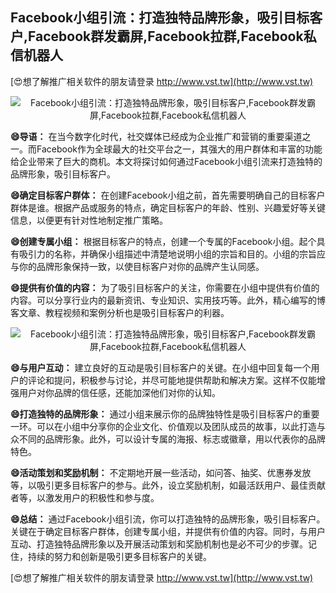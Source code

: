 ## **Facebook小组引流：打造独特品牌形象，吸引目标客户,Facebook群发霸屏,Facebook拉群,Facebook私信机器人**

[😍想了解推广相关软件的朋友请登录 http://www.vst.tw](http://www.vst.tw)

 <center><img src="https://vst.tw/MP4/tuiguang/png/5.png" alt="Facebook小组引流：打造独特品牌形象，吸引目标客户,Facebook群发霸屏,Facebook拉群,Facebook私信机器人"></center>

**😄导语：**
在当今数字化时代，社交媒体已经成为企业推广和营销的重要渠道之一。而Facebook作为全球最大的社交平台之一，其强大的用户群体和丰富的功能给企业带来了巨大的商机。本文将探讨如何通过Facebook小组引流来打造独特的品牌形象，吸引目标客户。

**😄确定目标客户群体：**
在创建Facebook小组之前，首先需要明确自己的目标客户群体是谁。根据产品或服务的特点，确定目标客户的年龄、性别、兴趣爱好等关键信息，以便更有针对性地制定推广策略。

**😄创建专属小组：**
根据目标客户的特点，创建一个专属的Facebook小组。起个具有吸引力的名称，并确保小组描述中清楚地说明小组的宗旨和目的。小组的宗旨应与你的品牌形象保持一致，以使目标客户对你的品牌产生认同感。

**😄提供有价值的内容：**
为了吸引目标客户的关注，你需要在小组中提供有价值的内容。可以分享行业内的最新资讯、专业知识、实用技巧等。此外，精心编写的博客文章、教程视频和案例分析也是吸引目标客户的利器。

 <center><img src="https://vst.tw/MP4/tuiguang/png/8.png" alt="Facebook小组引流：打造独特品牌形象，吸引目标客户,Facebook群发霸屏,Facebook拉群,Facebook私信机器人"></center>

**😄与用户互动：**
建立良好的互动是吸引目标客户的关键。在小组中回复每一个用户的评论和提问，积极参与讨论，并尽可能地提供帮助和解决方案。这样不仅能增强用户对你品牌的信任感，还能加深他们对你的认知。

**😄打造独特的品牌形象：**
通过小组来展示你的品牌独特性是吸引目标客户的重要一环。可以在小组中分享你的企业文化、价值观以及团队成员的故事，以此打造与众不同的品牌形象。此外，可以设计专属的海报、标志或徽章，用以代表你的品牌特色。

**😄活动策划和奖励机制：**
不定期地开展一些活动，如问答、抽奖、优惠券发放等，以吸引更多目标客户的参与。此外，设立奖励机制，如最活跃用户、最佳贡献者等，以激发用户的积极性和参与度。

**😄总结：**
通过Facebook小组引流，你可以打造独特的品牌形象，吸引目标客户。关键在于确定目标客户群体，创建专属小组，并提供有价值的内容。同时，与用户互动、打造独特品牌形象以及开展活动策划和奖励机制也是必不可少的步骤。记住，持续的努力和创新是吸引更多目标客户的关键。

[😍想了解推广相关软件的朋友请登录 http://www.vst.tw](http://www.vst.tw)



